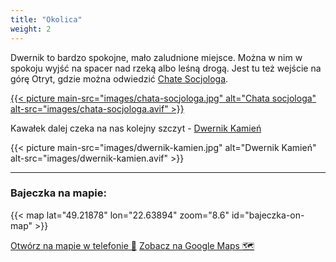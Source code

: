```yaml
---
title: "Okolica"
weight: 2
---
```


Dwernik to bardzo spokojne, mało zaludnione miejsce. Można w nim w spokoju wyjść na spacer nad rzeką albo leśną drogą. Jest tu też wejście na górę Otryt, gdzie można odwiedzić [Chate Socjologa](https://www.otryt.bieszczady.pl/).

[
{{< picture main-src="images/chata-socjologa.jpg" alt="Chata socjologa" alt-src="images/chata-socjologa.avif" >}}
](https://commons.wikimedia.org/wiki/File:Chata_socjologa.JPG#/media/Plik:Chata_socjologa.JPG)

Kawałek dalej czeka na nas kolejny szczyt - [Dwernik Kamień](https://gorydlaciebie.pl/wyprawy/dwernik-kamien-wychodnie-skalne-i-panoramy/)

{{< picture main-src="images/dwernik-kamien.jpg" alt="Dwernik Kamień" alt-src="images/dwernik-kamien.avif" >}}

---

### Bajeczka na mapie:

{{< map lat="49.21878" lon="22.63894" zoom="8.6" id="bajeczka-on-map" >}}

<a href="geo:49.21878,22.63894" class="mobile-only">Otwórz na mapie w telefonie 🧭</a>
<a href="https://g.page/bajeczka---domek-w-bieszczadach" class="desktop-only">Zobacz na Google Maps 🗺</a>
